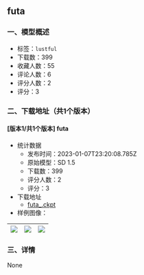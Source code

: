 ## futa
### 一、模型概述

- 标签：`lustful`
- 下载数：399
- 收藏人数：55
- 评论人数：6
- 评分人数：2
- 评分：3

### 二、下载地址（共1个版本）

#### [版本1/共1个版本] futa

- 统计数据
  - 发布时间：2023-01-07T23:20:08.785Z
  - 原始模型：SD 1.5
  - 下载数：399
  - 评分人数：2
  - 评分：3
- 下载地址
  - [futa_.ckpt](https://civitai.com/api/download/models/4446)
- 样例图像：

| <img src="https://image.civitai.com/xG1nkqKTMzGDvpLrqFT7WA/ed6647fa-b47b-409c-469c-1849a0649900/width=450/31346.jpeg" /> | <img src="https://image.civitai.com/xG1nkqKTMzGDvpLrqFT7WA/be1b635b-7ca4-46f9-b394-9f4ec5894400/width=450/31345.jpeg" /> | <img src="https://image.civitai.com/xG1nkqKTMzGDvpLrqFT7WA/77c063d2-5ece-4322-b29c-364ec37cf200/width=450/31344.jpeg" /> |
| ---- | ---- | ---- |


### 三、详情
None